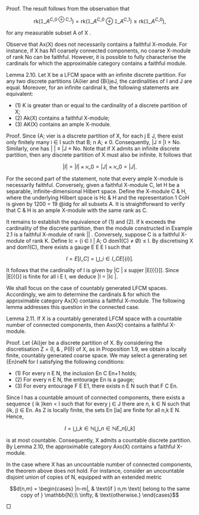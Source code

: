 Proof. The result follows from the observation that

$$\text{rk}(\mathbb{1}\_A^{C\_0 \oplus C\_1}) = \text{rk}(\mathbb{1}\_A^{C\_0} \oplus \mathbb{1}\_A^{C\_1}) \ge \text{rk}(\mathbb{1}\_A^{C\_0}),$$

for any measurable subset A of X .

Observe that Ax(X) does not necessarily contains a faithful X-module. For instance, if X has N1 coarsely connected components, no coarse X-module of rank No can be faithful. However, it is possible to fully characterise the cardinals for which the approximable category contains a faithful module.

Lemma 2.10. Let X be a LFCM space with an infinite discrete partition. For any two discrete partitions {Ai}ier and {Bi}jeJ, the cardinalities of I and J are equal. Moreover, for an infinite cardinal k, the following statements are equivalent:

- (1) K is greater than or equal to the cardinality of a discrete partition of X;
- (2) Ak(X) contains a faithful X-module;
- (3) AK(X) contains an ample X-module.

Proof. Since {A; vier is a discrete partition of X, for each j E J, there exist only finitely many i ∈ I such that B; n A; ≠ 0. Consequently, |J ≤ |I × No. Similarly, one has | | ≤ |J × No. Note that if X admits an infinite discrete partition, then any discrete partition of X must also be infinite. It follows that

$$|I| = |I| \times \aleph\_0 = |J| \times \aleph\_0 = |J|.$$

For the second part of the statement, note that every ample X-module is necessarily faithful. Conversely, given a faithful X-module C, let H be a separable, infinite-dimensional Hilbert space. Define the X-module C & H, where the underlying Hilbert space is Hc & H and the representation 1 CoH is given by 1200 = 19 @idg for all subsets A. It is straightforward to verify that C & H is an ample X-module with the same rank as C.

It remains to establish the equivalence of (1) and (2). If k exceeds the cardinality of the discrete partition, then the module constructed in Example 2.1 is a faithful X-module of rank || . Conversely, suppose C is a faithful X-module of rank K. Define Ic = {i ∈ I | A; O dom1(C) ≠ Ø} ≤ I. By discretising X and dom1(C), there exists a gauge E E E I such that

$$I = E[I\_C] = \bigcup\_{i \in I\_C} E[\{i\}].$$

It follows that the cardinality of I is given by |C | x supjer |E[{{}]]. Since |E[{{}] is finite for all i E I, we deduce |I = |Ic |.

We shall focus on the case of countably generated LFCM spaces. Accordingly, we aim to determine the cardinals & for which the approximable category Ax(X) contains a faithful X-module. The following lemma addresses this question in the connected case.

Lemma 2.11. If X is a countably generated LFCM space with a countable number of connected components, then Axo(X) contains a faithful X-module.

Proof. Let {Ai}jer be a discrete partition of X. By considering the discretisation Z = (I, & , P(I)) of X, as in Proposition 1.9, we obtain a locally finite, countably generated coarse space. We may select a generating set {En}neN for I satisfying the following conditions:

- (1) For every n E N, the inclusion En C En+1 holds;
- (2) For every n E N, the entourage En is a gauge;
- (3) For every entourage F E E1, there exists n E N such that F C En.

Since I has a countable amount of connected components, there exists a sequence { ik }ken < I such that for every j ∈ J there are n, k ∈ N such that (ik, j) ∈ En. As Z is locally finite, the sets En [ia] are finite for all n,k E N. Hence,

$$I = \bigcup\_{k \in \mathbb{N}} \bigcup\_{n \in \mathbb{N}} E\_n[i\_k]$$

is at most countable. Consequently, X admits a countable discrete partition. By Lemma 2.10, the approximable category Axo(X) contains a faithful X-module.

In the case where X has an uncountable number of connected components, the theorem above does not hold. For instance, consider an uncountable disjoint union of copies of N, equipped with an extended metric

$$d(n,m) = \begin{cases} |n-m|, & \text{if } n,m \text{ belong to the same copy of } \mathbb{N};\\ \infty, & \text{otherwise.} \end{cases}$$

□